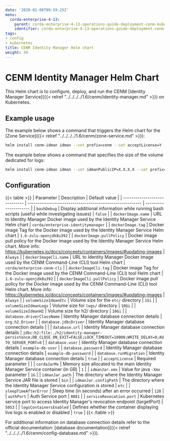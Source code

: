 ```yaml
---
date: '2020-01-08T09:59:25Z'
menu:
  corda-enterprise-4-13:
    parent: corda-enterprise-4-13-operations-guide-deployment-cenm-kubernetes
    identifier: corda-enterprise-4-13-operations-guide-deployment-cenm-kubernetes-idman
tags:
- config
- kubernetes
title: CENM Identity Manager Helm chart
weight: 30
---
```


# CENM Identity Manager Helm Chart

This Helm chart is to configure, deploy, and run the CENM [Identity Manager Service]({{< relref "../../../../1.6/cenm/identity-manager.md" >}}) on Kubernetes.

## Example usage

The example below shows a command that triggers the Helm chart for the [Zone Service]({{< relref "../../../../1.6/cenm/zone-service.md" >}}):

```bash
helm install cenm-idman idman --set prefix=cenm --set acceptLicense=Y
```

The example below shows a command that specifies the size of the volume dedicated for logs:

```bash
helm install cenm-idman idman --set idmanPublicIP=X.X.X.X --set prefix=cenm --set acceptLicense=Y --set volumeSizeIdmanLogs=5Gi
```

## Configuration

{{< table >}}
| Parameter                     | Description                                              | Default value         |
| ----------------------------- | -------------------------------------------------------- | --------------------- |
| `bashDebug`                   | Display additional information while running bash scripts (useful while investigating issues) | `false` |
| `dockerImage.name`            | URL to Identity Manager Docker image used by the Identity Manager Service Helm chart | `corda/enterprise-identitymanager` |
| `dockerImage.tag`             | Docker image Tag for the Docker image used by the Identity Manager Service Helm chart | `1.6-zulu-openjdk8u392` |
| `dockerImage.pullPolicy`      | Docker image pull policy for the Docker image used by the Identity Manager Service Helm chart. More info: https://kubernetes.io/docs/concepts/containers/images/#updating-images | `Always` |
| `dockerImageCli.name`            | URL to Identity Manager Docker image used by the CENM Command-Line (CLI) tool Helm chart | `corda/enterprise-cenm-cli` |
| `dockerImageCli.tag`             | Docker image Tag for the Docker image used by the CENM Command-Line (CLI) tool Helm chart | `1.6-zulu-openjdk8u392` |
| `dockerImageCli.pullPolicy`      | Docker image pull policy for the Docker image used by the CENM Command-Line (CLI) tool Helm chart. More info: https://kubernetes.io/docs/concepts/containers/images/#updating-images | `Always` |
| `volumeSizeIdmanEtc`          | Volume size for the `etc/` directory | `1Gi` |
| `volumeSizeIdmanLogs`         | Volume size for `logs/` directory | `10Gi` |
| `volumeSizeIdmanH2`           | Volume size for h2/ directory | `10Gi` |
| `database.driverClassName`    | Identity Manager database connection details | `org.h2.Driver` |
| `database.jdbcDriver`         | Identity Manager database connection details |  |
| `database.url`                | Identity Manager database connection details | `jdbc:h2:file:./h2/identity-manager-persistence;DB_CLOSE_ON_EXIT=FALSE;LOCK_TIMEOUT=10000;WRITE_DELAY=0;AUTO_SERVER_PORT=0` |
| `database.user`               | Identity Manager database connection details | `example-db-user` |
| `database.password`           | Identity Manager database connection details | `example-db-password` |
| `database.runMigration`       | Identity Manager database connection details | `true` |
| `acceptLicense`               | Required parameter |  |
| `cordaJarMx`                  | Memory size allocated to the main Identity Manager Service container (in GB) | `1` |
| `idmanJar.xmx`                | Value for java `-Xmx` parameter | `1G` |
| `idmanJar.path`               | The directory where the Identity Manager Service JAR file is stored | `bin` |
| `idmanJar.configPath`         | The directory where the Identity Manager Service configuration is stored | `etc` |
| `sleepTimeAfterError`         | Sleep time (in seconds) after an error occurred | `120` |
| `authPort`                    | Auth Service port | `8081` |
| `serviceRevocation.port`      | Kubernetes service port to access Identity Manager's revocation endpoint (targetPort) | `5053` |
| `logsContainersEnabled`       | Defines whether the container displaying live logs is enabled or disabled | `true` |
{{< /table >}}

For additional information on database connection details refer to the official documentation: [database documentation]({{< relref "../../../../1.6/cenm/config-database.md" >}}).
